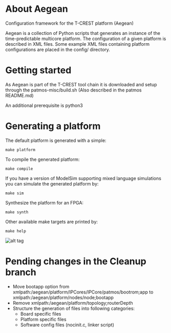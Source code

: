 About Aegean
============
Configuration framework for the T-CREST platform (Aegean)

Aegean is a collection of Python scripts that generates an instance of the time-predictable multicore platform. The configuration of a given platform is described in XML files. Some example XML files containing platform configurations are placed in the config/ directory.


Getting started
===============
As Aegean is part of the T-CREST tool chain it is downloaded and setup through the patmos-misc/build.sh (Also described in the patmos README.md)

An additional prerequisite is python3

Generating a platform
=====================
The default platform is generated with a simple:

    make platform

To compile the generated platform:

    make compile
    
If you have a version of ModelSim supporting mixed language simulations you can simulate the generated platform by:

    make sim

Synthesize the platform for an FPGA:

    make synth

Other available make targets are printed by:

    make help


![alt tag](https://github.com/t-crest/aegean/raw/master/figures/aegean.png )


Pending changes in the Cleanup branch
=====================================

- Move bootapp option from xmlpath:/aegean/platform/IPCores/IPCore/patmos/bootrom;app to xmlpath:/aegean/platform/nodes/node;bootapp
- Remove xmlpath:/aegean/platform/topology;routerDepth
- Structure the generation of files into following categories:
	- Board specific files
	- Platform specific files
	- Software config files (nocinit.c, linker script)